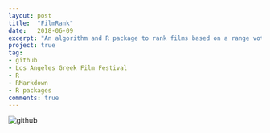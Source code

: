 ```yaml
---
layout: post
title:  "FilmRank"
date:   2018-06-09
excerpt: "An algorithm and R package to rank films based on a range voting system, using resampling and graph theory. Developed for my friends at the Los Angeles Greek Film Festival."
project: true
tag:
- github
- Los Angeles Greek Film Festival
- R
- RMarkdown
- R packages
comments: true
---
```


![github](https://nickwisniewski.com/FilmRank)
